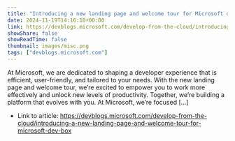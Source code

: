 ```yaml
---
title: "Introducing a new landing page and welcome tour for Microsoft developer portal!"
date: 2024-11-19T14:16:18+00:00
link: https://devblogs.microsoft.com/develop-from-the-cloud/introducing-a-new-landing-page-and-welcome-tour-for-microsoft-dev-box
showShare: false
showReadTime: false
thumbnail: images/misc.png
tags: ["devblogs.microsoft.com"]
---
```

At Microsoft, we are dedicated to shaping a developer experience that is efficient, user-friendly, and tailored to your needs. With the new landing page and welcome tour, we’re excited to empower you to work more effectively and unlock new levels of productivity. Together, we’re building a platform that evolves with you. At Microsoft, we’re focused […]

- Link to article: https://devblogs.microsoft.com/develop-from-the-cloud/introducing-a-new-landing-page-and-welcome-tour-for-microsoft-dev-box